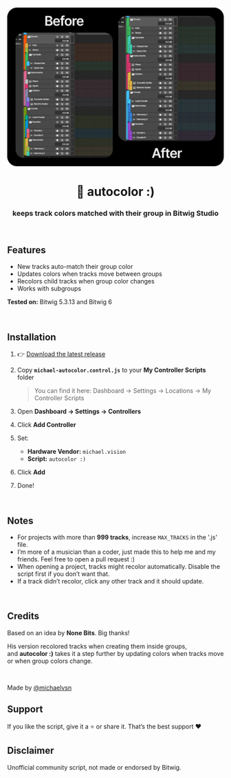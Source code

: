 <p align="center">
  <img src="./assets/before-after.png" alt="autocolor for Bitwig Studio" width="800"/>
</p>

<h1 align="center">🎨 autocolor :)</h1>
<h3 align="center">keeps track colors matched with their group in Bitwig Studio</h3>

<br>

## Features

*  New tracks auto-match their group color
*  Updates colors when tracks move between groups
*  Recolors child tracks when group color changes
*  Works with subgroups

**Tested on:** Bitwig 5.3.13 and Bitwig 6

<br>

## Installation
1. 👉 [Download the latest release](https://github.com/michaelvsn/autocolor/releases)
2. Copy **`michael-autocolor.control.js`** to your **My Controller Scripts** folder
   > You can find it here:
   > Dashboard → Settings → Locations → My Controller Scripts
3. Open **Dashboard → Settings → Controllers**
4. Click **Add Controller**
5. Set:

   * **Hardware Vendor:** `michael.vision`
   * **Script:** `autocolor :)`
     
6. Click **Add**
7. Done!

<br>

## Notes

* For projects with more than **999 tracks**, increase `MAX_TRACKS` in the '.js' file.
* I’m more of a musician than a coder, just made this to help me and my friends. Feel free to open a pull request :)
* When opening a project, tracks might recolor automatically. Disable the script first if you don’t want that.
* If a track didn’t recolor, click any other track and it should update.


<br>


## Credits

Based on an idea by **None Bits**. Big thanks!

His version recolored tracks when creating them inside groups,  
and **autocolor :)** takes it a step further by updating colors when tracks move or when group colors change.

<br>

Made by [@michaelvsn](https://github.com/michaelvsn)


## Support

If you like the script, give it a ⭐ or share it. That’s the best support ❤️

## Disclaimer

Unofficial community script, not made or endorsed by Bitwig.
